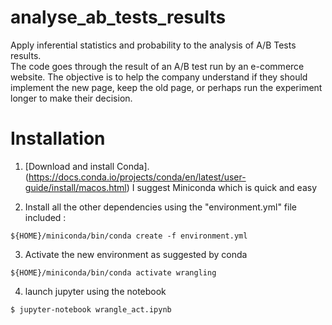 # analyse_ab_tests_results
Apply inferential statistics and probability to the analysis of A/B Tests results.  
The code goes through the result of an A/B test run by an e-commerce website. The objective is to help the company understand if they should implement the new page, keep the old page, or perhaps run the experiment longer to make their decision.

# Installation
1. [Download and install Conda].(https://docs.conda.io/projects/conda/en/latest/user-guide/install/macos.html) I suggest Miniconda which is quick and easy

2. Install all the other dependencies using the "environment.yml" file included :
```
${HOME}/miniconda/bin/conda create -f environment.yml
```

3. Activate the new environment as suggested by conda
```
${HOME}/miniconda/bin/conda activate wrangling
```

4. launch jupyter using the notebook
```
$ jupyter-notebook wrangle_act.ipynb
```

